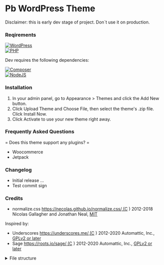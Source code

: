 <h1>Pb WordPress Theme</h1>
Disclaimer: this is early dev stage of project. Don`t use it on production.

### Reqirements

[![WordPress](https://img.shields.io/badge/wordpress-4.7-green?logo=wordpress&style=for-the-badge )](https://wordpress.org/ )  
[![PHP](https://img.shields.io/badge/PHP-8.0-green?logo=php&style=for-the-badge )](https://php.org/ )

Dev requires the following dependencies:

[![Composer](https://img.shields.io/badge/composer-2.0-green?logo=composer&style=for-the-badge )](https://getcomposer.org/ )  
[![NodeJS](https://img.shields.io/badge/nodejs-14.17-green?logo=node.js&style=for-the-badge )](https://nodejs.org/ )

### Installation

1. In your admin panel, go to Appearance > Themes and click the Add New button.
2. Click Upload Theme and Choose File, then select the theme's .zip file. Click Install Now.
3. Click Activate to use your new theme right away.

### Frequently Asked Questions

= Does this theme support any plugins? =

- Woocommerce
- Jetpack

### Changelog

- Initial release
...
- Test commit sign
### Credits

- normalize.css https://necolas.github.io/normalize.css/,(C ) 2012-2018 Nicolas Gallagher and Jonathan Neal, [MIT](https://opensource.org/licenses/MIT )

Inspired by:

- Underscores https://underscores.me/,(C ) 2012-2020 Automattic, Inc., [GPLv2 or later](https://www.gnu.org/licenses/gpl-2.0.html )
- Sage https://roots.io/sage/,(C ) 2012-2020 Automattic, Inc., [GPLv2 or later](https://www.gnu.org/licenses/gpl-2.0.html )


<details>
  <summary>File structure</summary>
  
```
themes/pb/ # → Root of theme  
├── index.php # → Theme template wrapper  
├── style.css # → Theme meta information  
├── functions.php # → Theme bootloader  
├── screenshot.png # → Theme screenshot for WP admin  
├── package.json # → Node.js dependencies and scripts  
├── composer.json # → Autoloading for `src/` files  
├── assets/ # → Theme assets and templates  
│ ├── fonts/ # → Theme fonts  
│ ├── images/ # → Theme images  
│ ├── js/ # → Theme javascript  
│ ├── scss/ # → Theme stylesheets  
│ │ ├── components/ # → Component templates  
│ │ ├── form/ # → Form templates  
│ │ ├── layouts/ # → Base templates  
│ │ └── partials/ # → Partial templates  
│ └── views/ # → Theme templates  
│ ├── components/ # → Component templates  
│ ├── form/ # → Form templates  
│ ├── layouts/ # → Base templates  
│ └── partials/ # → Partial templates  
├── inc/ # → Theme PHP  
│ ├── Classes/ # → Theme PHP Classes  
│ ├── View/ # → View models  
│ ├── Providers/ # → Service providers  
│ ├── admin.php # → Theme customizer setup  
│ ├── filters.php # → Theme filters  
│ ├── helpers.php # → Helper functions  
│ └── setup.php # → Theme setup  
├── docs/ # → Theme docs  
│ ├── issues/ # → Theme issues  
│ ├── wiki/ # → Theme wiki  
│ ├── forum/ # → Theme forum  
│ └── LICENSE.TXT # → Theme license  
├── node_modules/ # → Node packages(never edit )  
├── vendor/ # → Composer packages(never edit )  
├── composer.lock # → Composer lock file(never edit )  
├── package-lock.json # → NPM lock file(never edit )  
├── yarn-lock.json # → Yarn lock file(never edit )
├── pb-child.zip # → Child Theme  
└── public/ # → Built theme assets(never edit )
```
</details>
